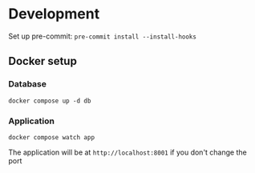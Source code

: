 # Development
Set up pre-commit: `pre-commit install --install-hooks`

## Docker setup
### Database
`docker compose up -d db`

### Application
`docker compose watch app`

The application will be at `http://localhost:8001` if you don't change the port
